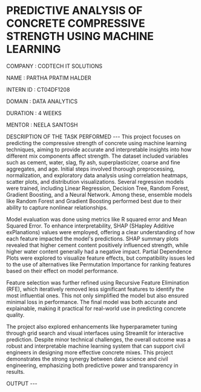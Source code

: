 # PREDICTIVE ANALYSIS OF CONCRETE COMPRESSIVE STRENGTH USING MACHINE LEARNING

COMPANY : CODTECH IT SOLUTIONS

NAME : PARTHA PRATIM HALDER

INTERN ID : CT04DF1208

DOMAIN : DATA ANALYTICS

DURATION : 4 WEEKS

MENTOR : NEELA SANTOSH

DESCRIPTION OF THE TASK PERFORMED --- 
This project focuses on predicting the compressive strength of concrete using machine learning techniques, aiming to provide accurate and interpretable insights into how different mix components affect strength. The dataset included variables such as cement, water, slag, fly ash, superplasticizer, coarse and fine aggregates, and age. Initial steps involved thorough preprocessing, normalization, and exploratory data analysis using correlation heatmaps, scatter plots, and distribution visualizations. Several regression models were trained, including Linear Regression, Decision Tree, Random Forest, Gradient Boosting, and a Neural Network. Among these, ensemble models like Random Forest and Gradient Boosting performed best due to their ability to capture nonlinear relationships.

Model evaluation was done using metrics like R squared error and Mean Squared Error. To enhance interpretability, SHAP (SHapley Additive exPlanations) values were employed, offering a clear understanding of how each feature impacted the model's predictions. SHAP summary plots revealed that higher cement content positively influenced strength, while higher water content generally had a negative impact. Partial Dependence Plots were explored to visualize feature effects, but compatibility issues led to the use of alternatives like Permutation Importance for ranking features based on their effect on model performance.

Feature selection was further refined using Recursive Feature Elimination (RFE), which iteratively removed less significant features to identify the most influential ones. This not only simplified the model but also ensured minimal loss in performance. The final model was both accurate and explainable, making it practical for real-world use in predicting concrete quality.

The project also explored enhancements like hyperparameter tuning through grid search and visual interfaces using Streamlit for interactive prediction. Despite minor technical challenges, the overall outcome was a robust and interpretable machine learning system that can support civil engineers in designing more effective concrete mixes. This project demonstrates the strong synergy between data science and civil engineering, emphasizing both predictive power and transparency in results.

OUTPUT ---
